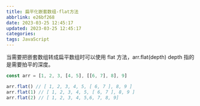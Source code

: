 ```yaml
---
title: 扁平化嵌套数组-flat方法
abbrlink: e26bf268
date: 2023-03-25 12:45:17
updated: 2023-03-25 12:45:17
categories:
tags: JavaScript
---
```


当需要把嵌套数组转成扁平数组时可以使用 flat 方法，arr.flat(depth) depth 指的是需要拍平的深度。

```javascript
const arr = [1, 2, 3, [4, 5], [[6, 7], 8], 9]

arr.flat() // [ 1, 2, 3, 4, 5, [ 6, 7 ], 8, 9 ]
arr.flat(1) // [ 1, 2, 3, 4, 5, [ 6, 7 ], 8, 9 ]
arr.flat(2) // [ 1, 2, 3, 4, 5,6, 7, 8, 9]
```
